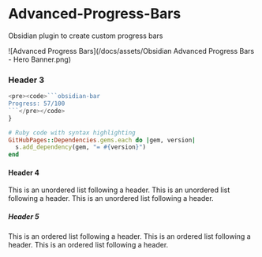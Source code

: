 # Advanced-Progress-Bars
Obsidian plugin to create custom progress bars

![Advanced Progress Bars](/docs/assets/Obsidian Advanced Progress Bars - Hero Banner.png)

### Header 3
```js
<pre><code>```obsidian-bar
Progress: 57/100
```</pre></code>
}
```
```ruby
# Ruby code with syntax highlighting
GitHubPages::Dependencies.gems.each do |gem, version|
  s.add_dependency(gem, "= #{version}")
end
```

#### Header 4
This is an unordered list following a header.
This is an unordered list following a header.
This is an unordered list following a header.

##### Header 5
This is an ordered list following a header.
This is an ordered list following a header.
This is an ordered list following a header.
